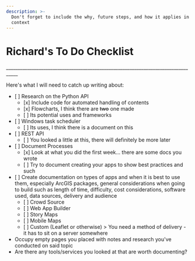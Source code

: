 ```yaml
---
description: >-
  Don't forget to include the why, future steps, and how it applies in our
  context
---
```


# Richard's To Do Checklist

\_\_\_\_\_\_\_\_\_\_\_\_\_\_\_\_\_\_\_\_\_\_\_\_\_\_\_\_\_\_\_\_\_\_\_\_\_\_\_\_\_\_\_\_\_\_\_\_\_\_\_\_\_\_\_\_\_\_\_\_\_\_\_\_\_\_\_\_\_\_\_\_\_\_\_\_\_\_\_\_\_\_\_

Here's what I will need to catch up writing about:

* \[ \] Research on the Python API
  * \[x\] Include code for automated handling of contents
  * \[x\] Flowcharts, I think there are ~~two~~ one made
  * \[ \] Its potential uses and frameworks
* \[ \] Windows task scheduler
  * \[ \] Its uses, I think there is a document on this
* \[ \] REST API
  * \[ \] You looked a little at this, there will definitely be more later
* \[ \] Document Processes
  * \[x\] Look at what you did the first week... there are some docs you wrote
  * \[ \] Try to document creating your apps to show best practices and such
* \[ \] Create documentation on types of apps and when it is best to use them, especially ArcGIS packages, general considerations when going to build such as length of time, difficulty, cost considerations, software used, data sources, delivery and audience
  * \[ \] Crowd Source
  * \[ \] Web App Builder
  * \[ \] Story Maps
  * \[ \] Mobile Maps
  * \[ \] Custom \(Leaflet or otherwise\) &gt; You need a method of delivery - it has to sit on a server somewhere
* Occupy empty pages you placed with notes and research you've conducted on said topic
* Are there any tools/services you looked at that are worth documenting?



